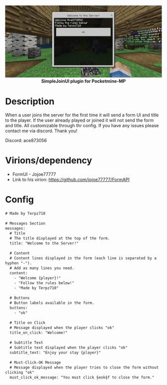 <p align="center">
    <a href="https://github.com/Terpz710/SimpleJoinUI/blob/main/icon.PNG"><img src="https://github.com/Terpz710/SimpleJoinUI/blob/main/icon.PNG"></img></a><br>
    <b>SimpleJoinUI plugin for Pocketmine-MP</b>

# Description
When a user joins the server for the first time it will send a form UI and title to the player. If the user already played or joined it will not send the form and title. All customizable through thr config. If you have any issues please contact me via discord. Thank you!

Discord: ace873056  

# Virions/dependency

- FormUI - Jojoe77777
- Link to his virion: https://github.com/jojoe77777/FormAPI

# Config

```
# Made by Terpz710

# Messages Section
messages:
  # Title
  # The title displayed at the top of the form.
  title: "Welcome to the Server!"
  
  # Content
  # Content lines displayed in the form (each line is separated by a hyphen "-").
  # Add as many lines you need.
  content:
    - "Welcome {player}!"
    - "Follow the rules below!"
    - "Made by Terpz710"
  
  # Buttons
  # Button labels available in the form.
  buttons:
    - "ok"
    
  # Title on Click
  # Message displayed when the player clicks "ok"
  title_on_click: "Welcome!"
  
  # Subtitle Text
  # Subtitle text displayed when the player clicks "ok"
  subtitle_text: "Enjoy your stay {player}"

  # Must-Click-OK Message
  # Message displayed when the player tries to close the form without clicking "ok"
  must_click_ok_message: "You must click §eok§f to close the form."
```
